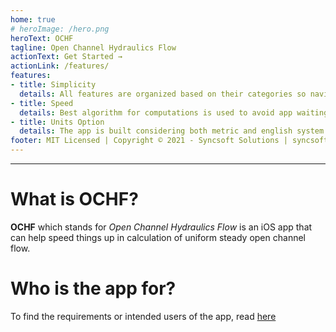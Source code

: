 ```yaml
---
home: true
# heroImage: /hero.png
heroText: OCHF
tagline: Open Channel Hydraulics Flow
actionText: Get Started →
actionLink: /features/
features:
- title: Simplicity
  details: All features are organized based on their categories so navigation makes perfect sense.
- title: Speed
  details: Best algorithm for computations is used to avoid app waiting during calculations.
- title: Units Option
  details: The app is built considering both metric and english system of measurements to accommodate engineering preferences.
footer: MIT Licensed | Copyright © 2021 - Syncsoft Solutions | syncsoftsolutions.software@gmail.com
---
```


---
# What is OCHF?

**OCHF** which stands for *Open Channel Hydraulics Flow* is an iOS app that can help speed things up in calculation of uniform steady open channel flow. 

# Who is the app for?

To find the requirements or intended users of the app, read [here](users/)